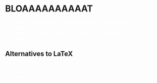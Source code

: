 <style>
li {color:white;}
</style>
# BLOAAAAAAAAAAT

* LaTeX is bloated as shit. Maximum install is more than 3GB.
* Good luck with UTF-8 support.
* Syntax is horrible: \\textbf{Text in bold} -> **Text in bold**. Even HTML is easier to read.

## Alternatives to LaTeX

* Groff 
* Troff
* Pandoc with postscript
